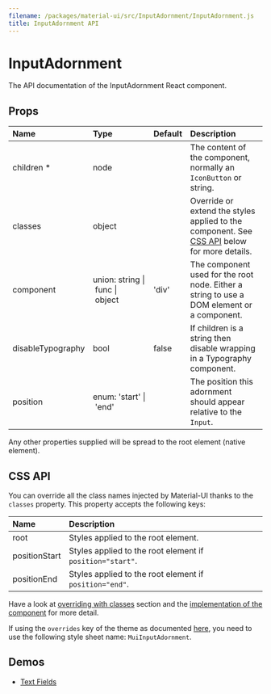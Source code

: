 ```yaml
---
filename: /packages/material-ui/src/InputAdornment/InputAdornment.js
title: InputAdornment API
---
```


<!--- This documentation is automatically generated, do not try to edit it. -->

# InputAdornment

<p class="description">The API documentation of the InputAdornment React component.</p>



## Props

| Name | Type | Default | Description |
|:-----|:-----|:--------|:------------|
| <span class="prop-name required">children *</span> | <span class="prop-type">node |   | The content of the component, normally an `IconButton` or string. |
| <span class="prop-name">classes</span> | <span class="prop-type">object |   | Override or extend the styles applied to the component. See [CSS API](#css-api) below for more details. |
| <span class="prop-name">component</span> | <span class="prop-type">union:&nbsp;string&nbsp;&#124;<br>&nbsp;func&nbsp;&#124;<br>&nbsp;object<br> | <span class="prop-default">'div'</span> | The component used for the root node. Either a string to use a DOM element or a component. |
| <span class="prop-name">disableTypography</span> | <span class="prop-type">bool | <span class="prop-default">false</span> | If children is a string then disable wrapping in a Typography component. |
| <span class="prop-name">position</span> | <span class="prop-type">enum:&nbsp;'start'&nbsp;&#124;<br>&nbsp;'end'<br> |   | The position this adornment should appear relative to the `Input`. |

Any other properties supplied will be spread to the root element (native element).

## CSS API

You can override all the class names injected by Material-UI thanks to the `classes` property.
This property accepts the following keys:


| Name | Description |
|:-----|:------------|
| <span class="prop-name">root</span> | Styles applied to the root element.
| <span class="prop-name">positionStart</span> | Styles applied to the root element if `position="start"`.
| <span class="prop-name">positionEnd</span> | Styles applied to the root element if `position="end"`.

Have a look at [overriding with classes](/customization/overrides#overriding-with-classes) section
and the [implementation of the component](https://github.com/mui-org/material-ui/tree/master/packages/material-ui/src/InputAdornment/InputAdornment.js)
for more detail.

If using the `overrides` key of the theme as documented
[here](/customization/themes#customizing-all-instances-of-a-component-type),
you need to use the following style sheet name: `MuiInputAdornment`.

## Demos

- [Text Fields](/demos/text-fields)

